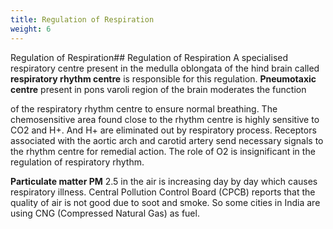 ```yaml
---
title: Regulation of Respiration
weight: 6
---
```


Regulation of Respiration## Regulation of Respiration
 A specialised respiratory centre present in the medulla oblongata of the hind brain called **respiratory rhythm centre** is responsible for this regulation. **Pneumotaxic centre** present in pons varoli region of the brain moderates the function




  

of the respiratory rhythm centre to ensure normal breathing. The chemosensitive area found close to the rhythm centre is highly sensitive to CO2 and H+. And H+ are eliminated out by respiratory process. Receptors associated with the aortic arch and carotid artery send necessary signals to the rhythm centre for remedial action. The role of O2 is insignificant in the regulation of respiratory rhythm.

**Particulate matter PM** 2.5 in the air is increasing day by day which causes respiratory illness. Central Pollution Control Board (CPCB) reports that the quality of air is not good due to soot and smoke. So some cities in India are using CNG (Compressed Natural Gas) as fuel.

